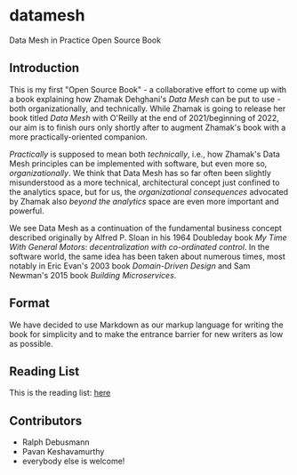 # datamesh
Data Mesh in Practice Open Source Book

## Introduction

This is my first "Open Source Book" - a collaborative effort to come up with a book explaining how Zhamak Dehghani's *Data Mesh* can be put to use - both organizationally, and technically. While Zhamak is going to release her book titled *Data Mesh* with O'Reilly at the end of 2021/beginning of 2022, our aim is to finish ours only shortly after to augment Zhamak's book with a more practically-oriented companion.

*Practically* is supposed to mean both *technically*, i.e., how Zhamak's Data Mesh principles can be implemented with software, but even more so, *organizationally*. We think that Data Mesh has so far often been slightly misunderstood as a more technical, architectural concept just confined to the analytics space, but for us, the *organizational consequences* advocated by Zhamak also *beyond the analytics* space are even more important and powerful.

We see Data Mesh as a continuation of the fundamental business concept described originally by Alfred P. Sloan in his 1964 Doubleday book *My Time With General Motors*: *decentralization with co-ordinated control*. In the software world, the same idea has been taken about numerous times, most notably in Eric Evan's 2003 book *Domain-Driven Design* and Sam Newman's 2015 book *Building Microservices*.

## Format

We have decided to use Markdown as our markup language for writing the book for simplicity and to make the entrance barrier for new writers as low as possible.

## Reading List

This is the reading list: [here](reading.md)

## Contributors

* Ralph Debusmann
* Pavan Keshavamurthy
* everybody else is welcome!
